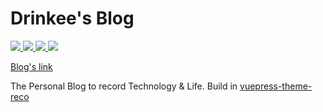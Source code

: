 # Drinkee's Blog

<p>
  <a href="https://travis-ci.org/github/drinkeewu/drinkeewu.github.io">
    <img src="https://travis-ci.org/drinkeewu/drinkeewu.github.io.svg?branch=master" >
  </a>
  <a href="https://github.com/drinkeewu">
    <img src="https://img.shields.io/badge/Github-drinkeewu-black?style=plastic&logo=github">
  </a>
  <a href="https://github.com/vuejs/vuepress">
    <img src="https://img.shields.io/badge/vuepress-build-1aad19?style=plastic&logo=vue.js">
  </a>
  <a href="https://github.com/vuepress-reco/vuepress-theme-reco">
    <img src="https://img.shields.io/badge/reco-theme-26a2ff?style=plastic&logo=vue.js">
  </a>
</p>

[Blog's link](https://drinkeewu.github.io/)

The Personal Blog to record Technology & Life. Build in [vuepress-theme-reco](https://github.com/vuepress-reco/vuepress-theme-reco)
